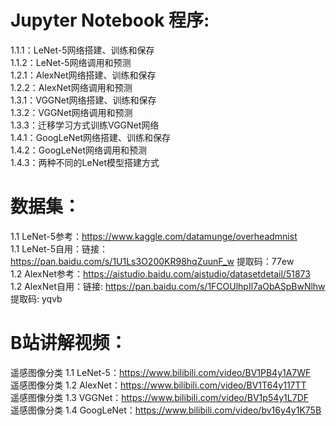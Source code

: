 # Jupyter Notebook 程序:  
1.1.1：LeNet-5网络搭建、训练和保存  
1.1.2：LeNet-5网络调用和预测    
1.2.1：AlexNet网络搭建、训练和保存  
1.2.2：AlexNet网络调用和预测  
1.3.1：VGGNet网络搭建、训练和保存  
1.3.2：VGGNet网络调用和预测  
1.3.3：迁移学习方式训练VGGNet网络  
1.4.1：GoogLeNet网络搭建、训练和保存  
1.4.2：GoogLeNet网络调用和预测  
1.4.3：两种不同的LeNet模型搭建方式  

# 数据集：  
1.1 LeNet-5参考：https://www.kaggle.com/datamunge/overheadmnist  
1.1 LeNet-5自用：链接：https://pan.baidu.com/s/1U1Ls3O200KR98hqZuunF_w  提取码：77ew  
1.2 AlexNet参考：https://aistudio.baidu.com/aistudio/datasetdetail/51873  
1.2 AlexNet自用：链接: https://pan.baidu.com/s/1FCOUlhpIl7aObASpBwNlhw 提取码: yqvb  

# B站讲解视频：  
遥感图像分类 1.1 LeNet-5：https://www.bilibili.com/video/BV1PB4y1A7WF  
遥感图像分类 1.2 AlexNet：https://www.bilibili.com/video/BV1T64y117TT  
遥感图像分类 1.3 VGGNet：https://www.bilibili.com/video/BV1p54y1L7DF  
遥感图像分类 1.4 GoogLeNet：https://www.bilibili.com/video/bv16y4y1K75B  
